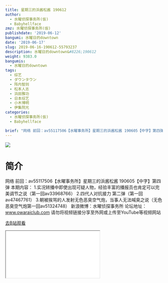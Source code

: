 ```yaml
---
title: 星期三的浜酱松酱 190612
author:
  - 水曜侦探事务所(仮)
  - Babyhellface
zmz: 水曜侦探事务所(仮)
publishdate: '2019-06-12'
bangumi: 水曜日的downtown
date: '2019-06-17'
slug: 2019-06-16-190612-55793237
description: 水曜日的downtown&#8226;190612
weight: 9383.0
bangumis:
  - 水曜日的downtown
tags:
  - 综艺
  - ダウンタウン
  - 阵内智则
  - 松本人志
  - 浜田雅功
  - 日本综艺
  - 小木博明
  - 伊集院光
categories:
  - 水曜侦探事务所(仮)
  - Babyhellface

brief: "网络 前回：av55117506【水曜事务所】星期三的浜酱松酱 190605【中字】第四弹 本期内容： 1.实况转播中即使出现可疑人物，经验丰富的播报员也肯定可以完美调节之说（第一回av33968766） 2.四代人对抗接力 第二弹（第一回av47467761） 3.朝被挨骂的人发射无色恶臭空气炮，当事人无法喊臭之说（无色恶臭空气炮第一回av51324748） 新浪微博：水曜侦探事务所 论坛地址：www.owaraiclub.com 请勿将视频链接分享至外网或上传至YouTube等视频网站"
---
```

![](https://raw.githubusercontent.com/tcgriffith/owaraisite/master/static/tmpimg/8dbfe533e861f9a75dd5e2c39620b053720ec186.jpg.480.jpg)
# 简介  
网络
前回：av55117506【水曜事务所】星期三的浜酱松酱 190605【中字】第四弹
本期内容：
1.实况转播中即使出现可疑人物，经验丰富的播报员也肯定可以完美调节之说（第一回av33968766）
2.四代人对抗接力 第二弹（第一回av47467761）
3.朝被挨骂的人发射无色恶臭空气炮，当事人无法喊臭之说（无色恶臭空气炮第一回av51324748）
新浪微博：水曜侦探事务所 论坛地址：www.owaraiclub.com
请勿将视频链接分享至外网或上传至YouTube等视频网站  

[去B站观看](https://www.bilibili.com/video/av55793237/)
<div class ="resp-container"><iframe class="testiframe" src="//player.bilibili.com/player.html?aid=55793237"", scrolling="no", allowfullscreen="true" > </iframe></div> 
